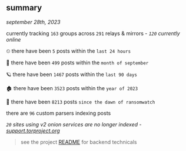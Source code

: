 
## summary
_september 28th, 2023_

currently tracking `163` groups across `291` relays & mirrors - _`120` currently online_

⏲ there have been `5` posts within the `last 24 hours`

🦈 there have been `499` posts within the `month of september`

🪐 there have been `1467` posts within the `last 90 days`

🏚 there have been `3523` posts within the `year of 2023`

🦕 there have been `8213` posts `since the dawn of ransomwatch`

there are `96` custom parsers indexing posts

_`20` sites using v2 onion services are no longer indexed - [support.torproject.org](https://support.torproject.org/onionservices/v2-deprecation/)_

> see the project [README](https://github.com/joshhighet/ransomwatch#ransomwatch--) for backend technicals
